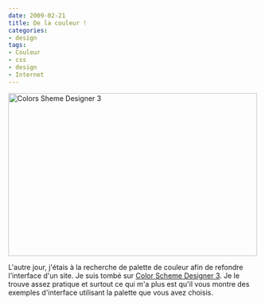 ```yaml
---
date: 2009-02-21
title: De la couleur !
categories:
- design
tags:
- Couleur
- css
- design
- Internet
---
```

<img class="alignnone size-medium wp-image-1035" title="Colors Sheme Designer 3" src="https://dlgjp9x71cipk.cloudfront.net/2009/02/colorschemedesigner3-500x328.png" alt="Colors Sheme Designer 3" width="500" height="328" />

L'autre jour, j'étais à la recherche de palette de couleur afin de refondre l'interface d'un site. Je suis tombé sur <a title="Lien vers le site colorschemedesigner.com/" href="https://colorschemedesigner.com/">Color Scheme Designer 3</a>. Je le trouve assez pratique et surtout ce qui m'a plus est qu'il vous montre des exemples d'interface utilisant la palette que vous avez choisis.
